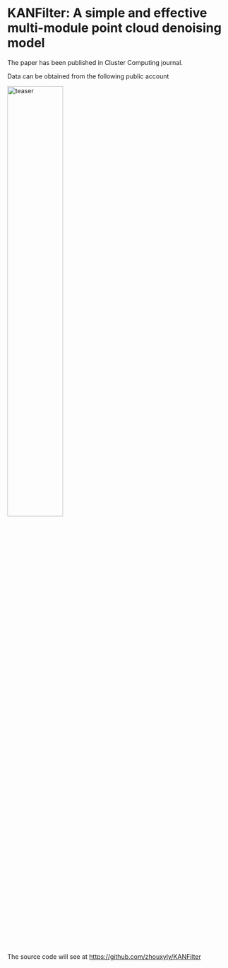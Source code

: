# KANFilter: A simple and effective multi-module point cloud denoising model

The paper has been published in Cluster Computing journal.

Data can be obtained from the following public account

<img src="wechat.png" alt="teaser" width="50%" />

The source code  will see at https://github.com/zhouxyly/KANFilter